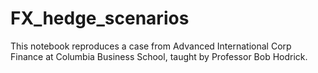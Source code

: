 # FX_hedge_scenarios

This notebook reproduces a case from Advanced International Corp Finance at Columbia Business School, taught by Professor Bob Hodrick.


